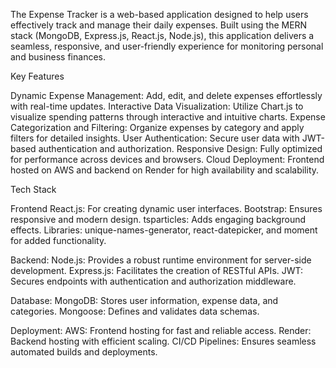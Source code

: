 The Expense Tracker is a web-based application designed to help users effectively track and manage their daily expenses. Built using the MERN stack (MongoDB, Express.js, React.js, Node.js), 
this application delivers a seamless, responsive, and user-friendly experience for monitoring personal and business finances.

Key Features

  Dynamic Expense Management: Add, edit, and delete expenses effortlessly with real-time updates.
  Interactive Data Visualization: Utilize Chart.js to visualize spending patterns through interactive and intuitive charts.
  Expense Categorization and Filtering: Organize expenses by category and apply filters for detailed insights.
  User Authentication: Secure user data with JWT-based authentication and authorization.
  Responsive Design: Fully optimized for performance across devices and browsers.
  Cloud Deployment: Frontend hosted on AWS and backend on Render for high availability and scalability.

Tech Stack

Frontend
  React.js: For creating dynamic user interfaces.
  Bootstrap: Ensures responsive and modern design.
  tsparticles: Adds engaging background effects.
  Libraries: unique-names-generator, react-datepicker, and moment for added functionality.

Backend:
  Node.js: Provides a robust runtime environment for server-side development.
  Express.js: Facilitates the creation of RESTful APIs.
  JWT: Secures endpoints with authentication and authorization middleware.

Database:
  MongoDB: Stores user information, expense data, and categories.
  Mongoose: Defines and validates data schemas.

Deployment:
  AWS: Frontend hosting for fast and reliable access.
  Render: Backend hosting with efficient scaling.
  CI/CD Pipelines: Ensures seamless automated builds and deployments.

  
